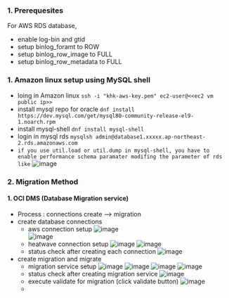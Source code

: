 ### 1. Prerequesites    
For AWS RDS database,
- enable log-bin and gtid 
- setup binlog_foramt to ROW
- setup binlog_row_image to FULL
- setup binlog_row_metadata to FULL

### 1. Amazon linux setup using MySQL shell
- loing in Amazon linux
  ```ssh -i "khk-aws-key.pem" ec2-user@<<ec2 vm public ip>>```
- install mysql repo for oracle
  ```dnf install https://dev.mysql.com/get/mysql80-community-release-el9-1.noarch.rpm```
- install mysql-shell
  ```dnf install mysql-shell```
- login in mysql rds
  ```mysqlsh admin@database1.xxxxx.ap-northeast-2.rds.amazonaws.com```
- `if you use util.load or util.dump in mysql-shell, you have to enable performance schema paramater modifing the parameter of rds like`
  ![image](https://github.com/user-attachments/assets/2c898dbf-5175-4dcd-ab50-90045e518dfb)

### 2. Migration Method
#### 1. OCI DMS (Database Migration service)
- Process :  connections create --> migration
- create database connections
  - aws connection setup
    ![image](https://github.com/user-attachments/assets/cc6b076f-9a0b-48a6-bdb7-2b532266c75b)   
    ![image](https://github.com/user-attachments/assets/387a4b14-c9b5-4087-9795-02e81044e970)
  - heatwave connection setup
    ![image](https://github.com/user-attachments/assets/f09b5c8c-8f0f-45a6-b853-727b2b2c0ae7)
    ![image](https://github.com/user-attachments/assets/4f6a4bc3-1f9e-4ab2-8ef1-a87697f8d4d9)
  - status check after creating each connection
    ![image](https://github.com/user-attachments/assets/f38f1121-2aa2-42e3-a400-1833573f4733)
- create migration and migrate
  - migration service setup
    ![image](https://github.com/user-attachments/assets/4e89b5d7-063d-46a9-85d4-bcfbdba4aebe)
    ![image](https://github.com/user-attachments/assets/525c1a1f-fa61-418a-a38b-8d3f9963b750)
    ![image](https://github.com/user-attachments/assets/ff3bf1f0-624d-4ead-9be9-da4ec4449e4a)
    ![image](https://github.com/user-attachments/assets/6ce23834-cc0e-40dc-931c-26b7e59555b2)
  - status check after creating migration service
    ![image](https://github.com/user-attachments/assets/48abc3b5-3208-49e5-9a2f-78822b48b4fe)
  - execute validate for migration (click validate button)
    ![image](https://github.com/user-attachments/assets/e332a95b-86f8-4b5f-b459-f76fa1356151)
  - 





